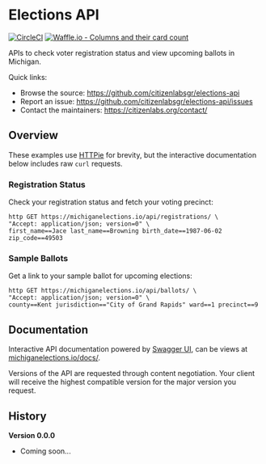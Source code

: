 # Elections API

[![CircleCI](https://circleci.com/gh/citizenlabsgr/elections-api.svg?style=svg)](https://circleci.com/gh/citizenlabsgr/elections-api)
[![Waffle.io - Columns and their card count](https://badge.waffle.io/citizenlabsgr/elections-api.svg?columns=Backlog,Started,Review)](https://waffle.io/citizenlabsgr/elections-api)

APIs to check voter registration status and view upcoming ballots in Michigan.

Quick links:
- Browse the source: https://github.com/citizenlabsgr/elections-api
- Report an issue: https://github.com/citizenlabsgr/elections-api/issues
- Contact the maintainers: https://citizenlabs.org/contact/

## Overview

These examples use [HTTPie](https://httpie.org/) for brevity, but the interactive documentation below includes raw `curl` requests.

### Registration Status

Check your registration status and fetch your voting precinct:

```
http GET https://michiganelections.io/api/registrations/ \
"Accept: application/json; version=0" \
first_name==Jace last_name==Browning birth_date==1987-06-02 zip_code==49503
```

### Sample Ballots

Get a link to your sample ballot for upcoming elections:

```
http GET https://michiganelections.io/api/ballots/ \
"Accept: application/json; version=0" \
county==Kent jurisdiction=="City of Grand Rapids" ward==1 precinct==9
```

## Documentation

Interactive API documentation powered by [Swagger UI](https://swagger.io/tools/swagger-ui/), can be views at <a href="https://michiganelections.io/docs/">michiganelections.io/docs/</a>.

Versions of the API are requested through content negotiation. Your client will receive the highest compatible version for the major version you request.

## History

**Version 0.0.0**

- Coming soon...
